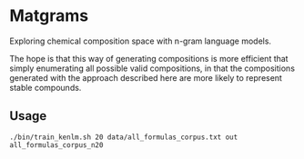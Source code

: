Matgrams
========

Exploring chemical composition space with n-gram language models.

The hope is that this way of generating compositions is more efficient that simply enumerating all possible valid 
compositions, in that the compositions generated with the approach described here are more likely to represent stable
compounds.

Usage
-----

```
./bin/train_kenlm.sh 20 data/all_formulas_corpus.txt out all_formulas_corpus_n20
```